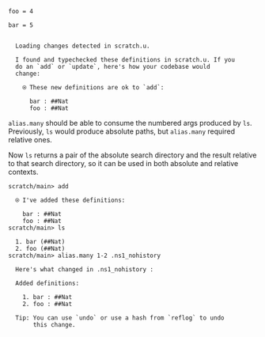 ``` unison
foo = 4

bar = 5
```

``` ucm :added-by-ucm

  Loading changes detected in scratch.u.

  I found and typechecked these definitions in scratch.u. If you
  do an `add` or `update`, here's how your codebase would
  change:

    ⍟ These new definitions are ok to `add`:
    
      bar : ##Nat
      foo : ##Nat
```

`alias.many` should be able to consume the numbered args produced by `ls`. Previously, `ls` would produce absolute paths, but `alias.many` required relative ones.

Now `ls` returns a pair of the absolute search directory and the result relative to that search directory, so it can be used in both absolute and relative contexts.

``` ucm
scratch/main> add

  ⍟ I've added these definitions:

    bar : ##Nat
    foo : ##Nat
scratch/main> ls

  1. bar (##Nat)
  2. foo (##Nat)
scratch/main> alias.many 1-2 .ns1_nohistory

  Here's what changed in .ns1_nohistory :

  Added definitions:

    1. bar : ##Nat
    2. foo : ##Nat

  Tip: You can use `undo` or use a hash from `reflog` to undo
       this change.
```
